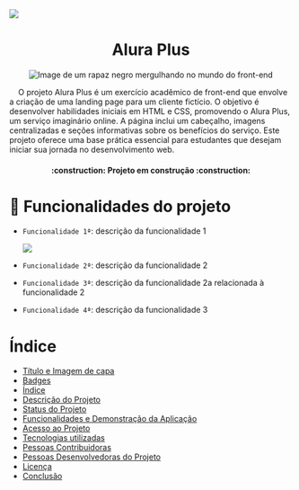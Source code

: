 <img src="https://img.shields.io/badge/Status%20-%20Em%20desenvolvimento%20-%20purple">

# <h1 align="center">Alura Plus </h1>

<p align = "center">
<img src="https://github.com/user-attachments/assets/5f58059f-3262-4026-afba-2b9df38f8baf" alt="Image de um rapaz negro mergulhando no mundo do front-end">
</p>

&nbsp;&nbsp;&nbsp;&nbsp;O projeto Alura Plus é um exercício acadêmico de front-end que envolve a criação de uma landing page para um cliente fictício. O objetivo é desenvolver habilidades iniciais em HTML e CSS, promovendo o Alura Plus, um serviço imaginário online. A página inclui um cabeçalho, imagens centralizadas e seções informativas sobre os benefícios do serviço. Este projeto oferece uma base prática essencial para estudantes que desejam iniciar sua jornada no desenvolvimento web.

<h4 align="center"> 
    :construction:  Projeto em construção  :construction:
</h4>

# :hammer: Funcionalidades do projeto

- `Funcionalidade 1ª`: descrição da funcionalidade 1
  <p>
      <img src =(https://github.com/user-attachments/assets/e18e5d04-c841-4b98-af80-cf7e00fb5791)>

  </p>
- `Funcionalidade 2ª`: descrição da funcionalidade 2
- `Funcionalidade 3ª`: descrição da funcionalidade 2a relacionada à funcionalidade 2
- `Funcionalidade 4ª`: descrição da funcionalidade 3


# Índice 

* [Título e Imagem de capa](#Título-e-Imagem-de-capa)
* [Badges](#badges)
* [Índice](#índice)
* [Descrição do Projeto](#descrição-do-projeto)
* [Status do Projeto](#status-do-Projeto)
* [Funcionalidades e Demonstração da Aplicação](#funcionalidades-e-demonstração-da-aplicação)
* [Acesso ao Projeto](#acesso-ao-projeto)
* [Tecnologias utilizadas](#tecnologias-utilizadas)
* [Pessoas Contribuidoras](#pessoas-contribuidoras)
* [Pessoas Desenvolvedoras do Projeto](#pessoas-desenvolvedoras)
* [Licença](#licença)
* [Conclusão](#conclusão)
